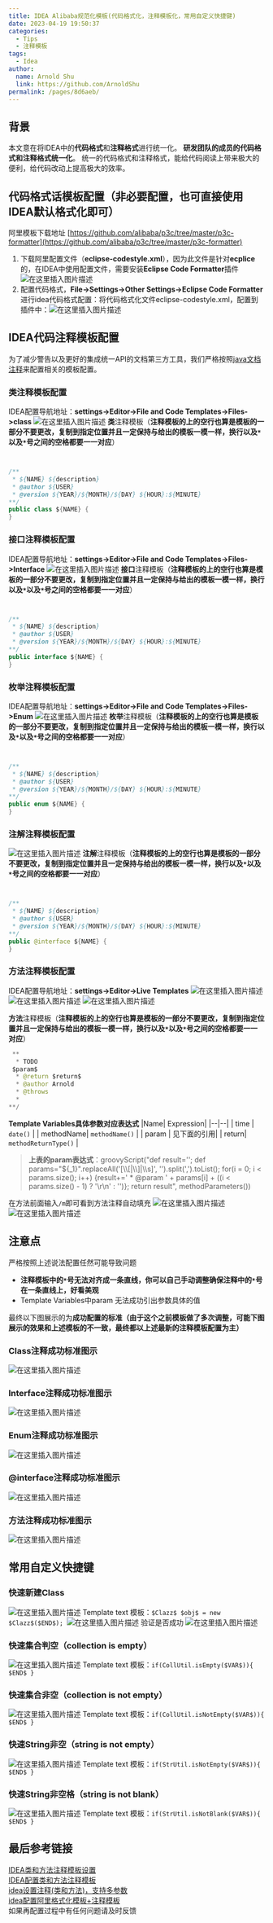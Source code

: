 ```yaml
---
title: IDEA Alibaba规范化模板(代码格式化，注释模板化，常用自定义快捷键)
date: 2023-04-19 19:50:37
categories: 
  - Tips
  - 注释模板
tags: 
  - Idea
author: 
  name: Arnold Shu
  link: https://github.com/ArnoldShu
permalink: /pages/8d6aeb/
---
```

## 背景
本文意在将IDEA中的**代码格式**和**注释格式**进行统一化。
**研发团队的成员的代码格式和注释格式统一化**。
统一的代码格式和注释格式，能给代码阅读上带来极大的便利，给代码改动上提高极大的效率。

## 代码格式话模板配置（非必要配置，也可直接使用IDEA默认格式化即可）
阿里模板下载地址
[https://github.com/alibaba/p3c/tree/master/p3c-formatter](https://github.com/alibaba/p3c/tree/master/p3c-formatter)

1. 下载阿里配置文件（**eclipse-codestyle.xml**），因为此文件是针对**ecplice**的，在IDEA中使用配置文件，需要安装**Eclipse Code Formatter**插件
   ![在这里插入图片描述](https://fastly.jsdelivr.net/gh/ArnoldShu/cdn/04.more/041.tips/0412/1.jpg)
2. 配置代码格式，**File->Settings->Other Settings->Eclipse Code Formatter**进行idea代码格式配置：将代码格式化文件eclipse-codestyle.xml，配置到插件中：![在这里插入图片描述](https://fastly.jsdelivr.net/gh/ArnoldShu/cdn/04.more/041.tips/0412/2.jpg)
## IDEA代码注释模板配置
为了减少警告以及更好的集成统一API的文档第三方工具，我们严格按照[java文档注释](https://www.runoob.com/java/java-documentation.html)来配置相关的模板配置。

### 类注释模板配置
IDEA配置导航地址：**settings->Editor->File and Code Templates->Files->class**
![在这里插入图片描述](https://fastly.jsdelivr.net/gh/ArnoldShu/cdn/04.more/041.tips/0412/3.jpg)
**类**注释模板（**注释模板的上的空行也算是模板的一部分不要更改，复制到指定位置并且一定保持与给出的模板一模一样，换行以及`*`以及`*`号之间的空格都要一一对应**）
```java


/**
 * ${NAME} ${description} 
 * @author ${USER} 
 * @version ${YEAR}/${MONTH}/${DAY} ${HOUR}:${MINUTE}
**/
public class ${NAME} {
}
```

### 接口注释模板配置
IDEA配置导航地址：**settings->Editor->File and Code Templates->Files->Interface**
![在这里插入图片描述](https://fastly.jsdelivr.net/gh/ArnoldShu/cdn/04.more/041.tips/0412/4.jpg)
**接口**注释模板（**注释模板的上的空行也算是模板的一部分不要更改，复制到指定位置并且一定保持与给出的模板一模一样，换行以及`*`以及`*`号之间的空格都要一一对应**）
```java


/**
 * ${NAME} ${description} 
 * @author ${USER} 
 * @version ${YEAR}/${MONTH}/${DAY} ${HOUR}:${MINUTE}
**/
public interface ${NAME} {
}
```
### 枚举注释模板配置
IDEA配置导航地址：**settings->Editor->File and Code Templates->Files->Enum**
![在这里插入图片描述](https://fastly.jsdelivr.net/gh/ArnoldShu/cdn/04.more/041.tips/0412/5.jpg)
**枚举**注释模板（**注释模板的上的空行也算是模板的一部分不要更改，复制到指定位置并且一定保持与给出的模板一模一样，换行以及`*`以及`*`号之间的空格都要一一对应**）
```java


/**
 * ${NAME} ${description} 
 * @author ${USER} 
 * @version ${YEAR}/${MONTH}/${DAY} ${HOUR}:${MINUTE}
**/
public enum ${NAME} {
}
```
### 注解注释模板配置
![在这里插入图片描述](https://fastly.jsdelivr.net/gh/ArnoldShu/cdn/04.more/041.tips/0412/6.jpg)
**注解**注释模板（**注释模板的上的空行也算是模板的一部分不要更改，复制到指定位置并且一定保持与给出的模板一模一样，换行以及`*`以及`*`号之间的空格都要一一对应**）
```java


/**
 * ${NAME} ${description} 
 * @author ${USER} 
 * @version ${YEAR}/${MONTH}/${DAY} ${HOUR}:${MINUTE}
**/
public @interface ${NAME} {
}
```
### 方法注释模板配置
IDEA配置导航地址：**settings->Editor->Live Templates**
![在这里插入图片描述](https://fastly.jsdelivr.net/gh/ArnoldShu/cdn/04.more/041.tips/0412/7.jpg)
![在这里插入图片描述](https://fastly.jsdelivr.net/gh/ArnoldShu/cdn/04.more/041.tips/0412/8.jpg)
![在这里插入图片描述](https://fastly.jsdelivr.net/gh/ArnoldShu/cdn/04.more/041.tips/0412/9.jpg)

**方法**注释模板（**注释模板的上的空行也算是模板的一部分不要更改，复制到指定位置并且一定保持与给出的模板一模一样，换行以及`*`以及`*`号之间的空格都要一一对应**）

```java
 **
  * TODO
 $param$ 
  * @return $return$
  * @author Arnold
  * @throws	      
  *
**/
```

**Template Variables具体参数对应表达式**
|Name|  Expression|
|--|--|
| time | `date()` |
| methodName| `methodName()` |
| param | 见下面的引用|
| return| `methodReturnType()` |

> **上表的param表达式**：groovyScript("def result=''; def params=\"${_1}\".replaceAll('[\\\\[|\\\\]|\\\\s]', '').split(',').toList(); for(i = 0; i < params.size(); i++) {result+=' * @param ' + params[i] + ((i < params.size() - 1) ? '\\r\\n' : '')}; return result", methodParameters())

在方法前面输入`/m`即可看到方法注释自动填充
![在这里插入图片描述](https://fastly.jsdelivr.net/gh/ArnoldShu/cdn/04.more/041.tips/0412/10.jpg)
![在这里插入图片描述](https://fastly.jsdelivr.net/gh/ArnoldShu/cdn/04.more/041.tips/0412/11.jpg)

## 注意点
严格按照上述说法配置任然可能导致问题

- **注释模板中的`*`号无法对齐成一条直线，你可以自己手动调整确保注释中的`*`号在一条直线上，好看美观**
- Template Variables中param 无法成功引出参数具体的值

最终以下图展示的为**成功配置的标准（由于这个之前模板做了多次调整，可能下图展示的效果和上述模板的不一致，最终都以上述最新的注释模板配置为主）**

### Class注释成功标准图示
![在这里插入图片描述](https://fastly.jsdelivr.net/gh/ArnoldShu/cdn/04.more/041.tips/0412/12.jpg)

### Interface注释成功标准图示
![在这里插入图片描述](https://fastly.jsdelivr.net/gh/ArnoldShu/cdn/04.more/041.tips/0412/13.jpg)
### Enum注释成功标准图示
![在这里插入图片描述](https://fastly.jsdelivr.net/gh/ArnoldShu/cdn/04.more/041.tips/0412/14.jpg)
### @interface注释成功标准图示
![在这里插入图片描述](https://fastly.jsdelivr.net/gh/ArnoldShu/cdn/04.more/041.tips/0412/15.jpg)
### 方法注释成功标准图示
![在这里插入图片描述](https://fastly.jsdelivr.net/gh/ArnoldShu/cdn/04.more/041.tips/0412/16.jpg)
## 常用自定义快捷键
### 快速新建Class
![在这里插入图片描述](https://fastly.jsdelivr.net/gh/ArnoldShu/cdn/04.more/041.tips/0412/17.jpg)
Template text 模板：`$Clazz$ $obj$ = new $Clazz$($END$);
`![在这里插入图片描述](https://fastly.jsdelivr.net/gh/ArnoldShu/cdn/04.more/041.tips/0412/18.jpg)
验证是否成功
![在这里插入图片描述](https://fastly.jsdelivr.net/gh/ArnoldShu/cdn/04.more/041.tips/0412/19.jpg)

### 快速集合判空（collection is empty）
![在这里插入图片描述](https://fastly.jsdelivr.net/gh/ArnoldShu/cdn/04.more/041.tips/0412/20.jpg)
Template text 模板：`if(CollUtil.isEmpty($VAR$)){ $END$ }`
### 快速集合非空（collection is not empty）
![在这里插入图片描述](https://fastly.jsdelivr.net/gh/ArnoldShu/cdn/04.more/041.tips/0412/21.jpg)
Template text 模板：`if(CollUtil.isNotEmpty($VAR$)){ $END$ }    `
### 快速String非空（string is not empty）
![在这里插入图片描述](https://fastly.jsdelivr.net/gh/ArnoldShu/cdn/04.more/041.tips/0412/22.jpg)
Template text 模板：`if(StrUtil.isNotEmpty($VAR$)){ $END$ }   `
### 快速String非空格（string is not blank）
![在这里插入图片描述](https://fastly.jsdelivr.net/gh/ArnoldShu/cdn/04.more/041.tips/0412/23.jpg)
Template text 模板：`if(StrUtil.isNotBlank($VAR$)){ $END$ }`
## 最后参考链接
[IDEA类和方法注释模板设置](https://www.cnblogs.com/heqiuyong/p/10335685.html)<br>
[IDEA配置类和方法注释模板 ](https://www.cnblogs.com/tuanz/p/9228209.html)<br>
[idea设置注释(类和方法)，支持多参数](https://blog.csdn.net/zhaoyy0513/article/details/88871583)<br>
[idea配置阿里格式化模板+注释模板](https://www.jianshu.com/p/dab337159b83)<br>
如果再配置过程中有任何问题请及时反馈








        
